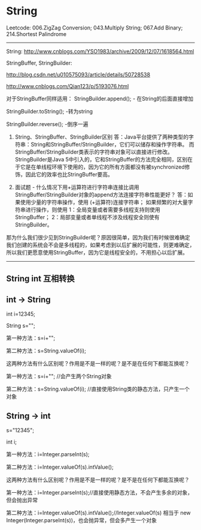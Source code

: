 # String

Leetcode: 006.ZigZag Conversion; 043.Multiply String; 067.Add Binary; 214.Shortest Palindrome
_______________________________
String: http://www.cnblogs.com/YSO1983/archive/2009/12/07/1618564.html

StringBuffer, StringBuilder: 

http://blog.csdn.net/u010575093/article/details/50728538

http://www.cnblogs.com/Qian123/p/5193076.html

对于StringBuffer同样适用：
StringBuilder.append(); - 在String的后面直接增加

StringBuilder.toString(); -转为string

StringBuilder.reverse(); -倒序一遍

1. String、StringBuffer、StringBuilder区别 
答：Java平台提供了两种类型的字符串：String和StringBuffer/StringBuilder，它们可以储存和操作字符串。 
而StringBuffer/StringBuilder类表示的字符串对象可以直接进行修改。 
StringBuilder是Java 5中引入的，它和StringBuffer的方法完全相同，区别在于它是在单线程环境下使用的，因为它的所有方面都没有被synchronized修饰，因此它的效率也比StringBuffer要高。

2. 面试题 - 什么情况下用+运算符进行字符串连接比调用StringBuffer/StringBuilder对象的append方法连接字符串性能更好？ 
答：如果使用少量的字符串操作，使用 (+运算符)连接字符串； 
如果频繁的对大量字符串进行操作，则使用 
1：全局变量或者需要多线程支持则使用StringBuffer； 
2：局部变量或者单线程不涉及线程安全则使有StringBuilder。
 
那为什么我们很少见到StringBuilder呢？原因很简单，因为我们有时候很难确定我们创建的系统会不会是多线程的，如果考虑到以后扩展的可能性，则更难确定，所以我们更愿意使用StringBuffer，因为它是线程安全的，不用担心以后扩展。

_______________________________
## String int 互相转换
## int -> String

int i=12345;

String s="";

第一种方法：s=i+""; 

第二种方法：s=String.valueOf(i);

这两种方法有什么区别呢？作用是不是一样的呢？是不是在任何下都能互换呢？

第一种方法：s=i+"";  //会产生两个String对象

第二种方法：s=String.valueOf(i); //直接使用String类的静态方法，只产生一个对象

## String -> int

s="12345";

int i;

第一种方法：i=Integer.parseInt(s);

第二种方法：i=Integer.valueOf(s).intValue();

这两种方法有什么区别呢？作用是不是一样的呢？是不是在任何下都能互换呢？

第一种方法：i=Integer.parseInt(s);//直接使用静态方法，不会产生多余的对象，但会抛出异常

第二种方法：i=Integer.valueOf(s).intValue();//Integer.valueOf(s) 相当于 new Integer(Integer.parseInt(s))，也会抛异常，但会多产生一个对象
